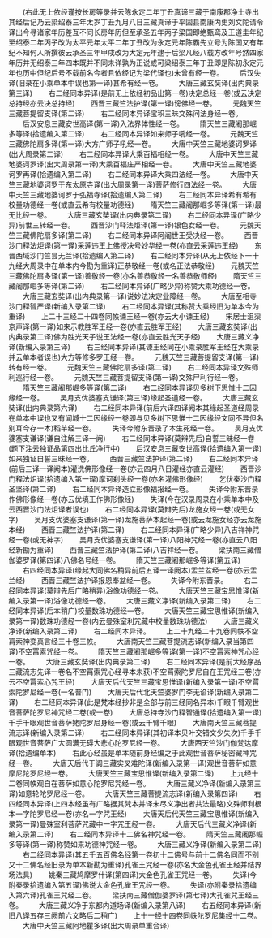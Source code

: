 <!-- { "loadSidebar": true } -->
　　(右此无上依经谨按长房等录并云陈永定二年丁丑真谛三藏于南康郡净土寺出其经后记乃云梁绍泰三年太岁丁丑九月八日三藏真谛于平固县南康内史刘文陀请令译出今寻诸家年历差互不同长房年历但至承圣五年丙子梁国即绝甄鸾及王道圭年纪至绍泰二年丙子改为太平元年太平二年丁丑改为永定元年陈霸先立号为陈国又有年纪不知何人所撰彼云承圣三年甲戌改为大定元年逮于后梁凡经八载方改年号然四家年历并无绍泰三年四本既并不同未详孰为正说或可梁绍泰三年丁丑即是陈初永定元年也历中但纪后号不载前名今者且依经记为梁代译也)未曾有经一卷。
　　后汉失译(旧录在小乘单本中误也第一译)甚希有经一卷。
　　大唐三藏玄奘译(出内典录第三译)
　　右二经同本异译(是前无上依经初品出第一卷)决定总经一卷(或云决定总持经亦云决总持经)
　　西晋三藏竺法护译(第一译)谤佛经一卷。
　　元魏天竺三藏菩提留支译(第二译)
　　右二经同本异译宝积三昧文殊问法身经一卷。
　　后汉安息三藏安世高译(第一译)入法界体性经一卷。
　　隋天竺三藏阇那崛多等译(拾遗编入第二译)
　　右二经同本异译如来师子吼经一卷。
　　元魏天竺三藏佛陀扇多译(第一译)大方广师子吼经一卷。
　　大唐中天竺三藏地婆诃罗译(出大周录第二译)
　　右二经同本异译大乘百福相经一卷。
　　大唐中天竺三藏地婆诃罗译(出大周录第一译)大乘百福庄严相经一卷。
　　大唐中天竺三藏地婆诃罗再译(拾遗编入第二译)
　　右二经同本异译大乘四法经一卷。
　　大唐中天竺三藏地婆诃罗于东太原寺译(出大周录第一译)菩萨修行四法经一卷。
　　大唐中天竺三藏地婆诃罗于弘福寺译(拾遗编入第二译)
　　右二经同本异译希有希有校量功德经一卷(或直云希有校量功德经)
　　隋天竺三藏阇那崛多等译(第一译)最无比经一卷。
　　大唐三藏玄奘译(出内典录第二译)
　　右二经同本异译(广略少异)前世三转经一卷。
　　西晋沙门释法炬译(第一译)银色女经一卷。
　　元魏天竺三藏佛陀扇多译(第二译)
　　右二经同本异译阿阇世王受决经一卷。
　　西晋沙门释法炬译(第一译)采莲违王上佛授决号妙华经一卷(亦直云采莲违王经)
　　东晋西域沙门竺昙无兰译(拾遗编入第二译)
　　右二经同本异译(从无上依经下一十九经大周录中在单本内今勘为重译)正恭敬经一卷(或名正法恭敬经)
　　元魏天竺三藏佛陀扇多译(第一译)善敬经一卷(亦名善恭敬经一名善恭敬师经)
　　隋天竺三藏阇那崛多等译(第二译)
　　右二经同本异译(广略少异)称赞大乘功德经一卷。
　　大唐三藏玄奘译(出内典录第一译)说妙法决定业障经一卷。
　　大唐至相寺沙门释智严译(新编入录第二译)
　　右二经同本异译(其称赞大乘经旧为单本今为重译)
　　上二十三经二十四卷同帙谏王经一卷(亦云大小谏王经)
　　宋居士沮渠京声译(第一译)如来示教胜军王经一卷(亦直云胜军王经)
　　大唐三藏玄奘译(出内典录第二译)佛为胜光天子说王法经一卷(亦直云胜光天子经)
　　大唐三藏义净译(新编入录第三译)
　　右三经同本异译(其谏王经同在小乘录胜军王经在大乘录并云单本者误也)大方等修多罗王经一卷。
　　元魏天竺三藏菩提留支译(第一译)转有经一卷。
　　元魏天竺三藏佛陀扇多译(第二译)
　　右二经同本异译文殊师利巡行经一卷。
　　元魏天竺三藏菩提留支译(第一译)文殊尸利行经一卷。
　　隋天竺三藏阇那崛多等译(第二译)
　　右二经同本异译贝多树下思惟十二因缘经一卷。
　　吴月支优婆塞支谦译(第三译)缘起圣道经一卷。
　　大唐三藏玄奘译(出内典录第六译)
　　右二经同本异译(前后六译四译阙本其缘起圣道经周录在单本中误也又有闻城十二因缘经一卷即与贝多树下思惟十二因缘经文同不异但名别耳今存一本)稻芉经一卷。
　　失译今附东晋录了本生死经一卷。
　　吴月支优婆塞支谦译(谦自注解三译一阙)
　　右二经同本异译(莫辩先后)自誓三昧经一卷(题下注云独证品第四出比丘净行中)
　　后汉安息三藏安世高译(拾遗编入第一译)如来独证自誓三昧经一卷。
　　西晋三藏竺法护译(第二译)
　　右二经同本异译(前后三译一译阙本)灌洗佛形像经一卷(亦云四月八日灌经亦直云灌经)
　　西晋沙门释法炬译(拾遗编入第一译)摩诃刹头经一卷(亦名灌佛形像经)
　　乞伏秦沙门释圣坚译(第二译)
　　右二经同本异译造立形像福报经一卷。
　　失译今附东晋录作佛形像经一卷(亦云优填王作佛形像经)
　　失译(今在汉录周录在小乘单本中及云西晋沙门法炬译者误也)
　　右二经同本异译(莫辩先后)龙施女经一卷(或无女字)
　　吴月支优婆塞支谦译(第一译)龙施菩萨本起经一卷(或云龙施女经亦云龙施本经)
　　西晋三藏竺法护译(第二译)
　　右二经同本异译(广略少异)八吉祥神咒经一卷(或无神字)
　　吴月支优婆塞支谦译(第一译)八阳神咒经一卷(亦直云八阳经新勘为重译)
　　西晋三藏竺法护译(第二译)八吉祥经一卷。
　　梁扶南三藏僧伽婆罗译(第四译)八佛名号经一卷。
　　隋天竺三藏阇那崛多等译(第五译)
　　右四经同本异译(缘起大同佛名稍异前后五译一译阙本)盂兰盆经一卷(亦云盂兰经)
　　西晋三藏竺法护译报恩奉盆经一卷。
　　失译今附东晋录。
　　右二经同本异译(莫辩先后广略稍异)浴像功德经一卷。
　　大唐天竺三藏宝思惟译(新编入录第一译)浴像功德经一卷。
　　大唐三藏义净译(新编入录第二译)
　　右二经同本异译(后本稍广)校量数珠功德经一卷。
　　大唐天竺三藏宝思惟译(新编入录第一译)数珠功德经一卷(内云曼殊室利咒藏中校量数珠功德法)
　　大唐三藏义净译(新编入录第二译)
　　右二经同本异译。
　　上二十九经二十九卷同帙不空罥索神变真言经三十卷三帙。
　　大唐南天竺三藏菩提流志译(新编入录当第四译)不空罥索咒经一卷。
　　隋天竺三藏阇那崛多等译(第一译)不空罥索神咒心经一卷。
　　大唐三藏玄奘译(出内典录第二译)
　　右二经同本异译(是前大经序品三藏流志先译一卷名不空罥索咒心经寻本未获)不空罥索陀罗尼自在王咒经三卷(亦云不空罥索心咒王经)
　　大唐天后代天竺三藏宝思惟译(新编入录第一译)不空罥索陀罗尼经一卷(一名普门)
　　大唐天后代北天竺婆罗门李无谄译(新编入录第二译)
　　右二经同本异译(此是梵本经抄非是全部与前三经同名异本)千眼千臂观世音菩萨陀罗尼神咒经二卷(或一卷)
　　大唐总持寺沙门释智通译(拾遗编入第一译)千手千眼观世音菩萨姥陀罗尼身经一卷(或云千臂千眼)
　　大唐南天竺三藏菩提流志译(新编入录第二译)
　　右二经同本异译(其初译本贝叶交错文少失次)千手千眼观世音菩萨广大圆满无碍大悲心陀罗尼经一卷。
　　大唐西天竺沙门伽梵达摩译(拾遗编单本)
　　右此心经虽是单本随前身经编之于此观世音菩萨秘密藏神咒经一卷。
　　大唐天后代于阗三藏实叉难陀译(新编入录第一译)观世音菩萨如意摩尼陀罗尼经一卷。
　　大唐天竺三藏宝思惟译(新编入录第二译)
　　上九经十二卷同帙观自在菩萨如意心陀罗尼咒经一卷。
　　大唐三藏义净译(新编入录第三译)如意轮陀罗尼经一卷。
　　大唐天竺三藏菩提流志译(新编入录第四译)
　　右四经同本异译(上四本经虽有广略据其梵本并译未尽义净出者共法最略)文殊师利根本一字陀罗尼经一卷(亦名一字咒王经)
　　大唐天后代天竺三藏宝思惟译(新编入录第一译)曼殊室利菩萨咒藏中一字咒王经一卷。
　　大唐天后代三藏义净译(新编入录第二译)
　　右二经同本异译十二佛名神咒经一卷。
　　隋天竺三藏阇那崛多等译(第一译)称赞如来功德神咒经一卷。
　　大唐三藏义净译(新编入录第二译)
　　右二经同本异译(其五千五百佛名经第一卷初十二佛号与前十二佛名同而不别又十二佛名经旧录为单本新勘为重译)孔雀王咒经一卷(亦名大金色孔雀王经并结界场法具)
　　姚秦三藏鸠摩罗什译(第四译)大金色孔雀王咒经一卷。
　　失译(今附秦录拾遗编入第五译)佛说大金色孔雀王咒经一卷。
　　失译(亦附秦录拾遗编入第六译)孔雀王咒经二卷。
　　梁扶南三藏僧伽婆罗译(第七译)大孔雀咒王经三卷。
　　大唐三藏义净于东都内道场译(新编入录第八译)
　　右五经同本异译(新旧八译五存三阙前六文略后二稍广)
　　上十一经十四卷同帙陀罗尼集经十二卷。
　　大唐中天竺三藏阿地瞿多译(出大周录单重合译)

